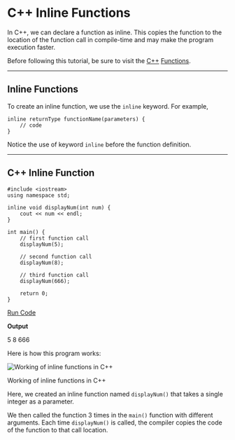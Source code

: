 # C++ Inline Functions

In C++, we can declare a function as inline. This copies the function to the location of the function call in compile-time and may make the program execution faster.

Before following this tutorial, be sure to visit the [C++](https://www.programiz.com/cpp-programming/function) [Functions](https://www.programiz.com/cpp-programming/function).

---

## Inline Functions

To create an inline function, we use the `inline` keyword. For example,

```
inline returnType functionName(parameters) {
    // code
}
```

Notice the use of keyword `inline` before the function definition.

---

## C++ Inline Function

```
#include <iostream>
using namespace std;

inline void displayNum(int num) {
    cout << num << endl;
}

int main() {
    // first function call
    displayNum(5);

    // second function call
    displayNum(8);

    // third function call
    displayNum(666);

    return 0;
}
```

[Run Code](https://www.programiz.com/cpp-programming/online-compiler)

**Output**

5
8
666

Here is how this program works:

![Working of inline functions in C++](https://cdn.programiz.com/sites/tutorial2program/files/cpp-inline-functions.png)

Working of inline functions in C++

Here, we created an inline function named `displayNum()` that takes a single integer as a parameter.

We then called the function 3 times in the `main()` function with different arguments. Each time `displayNum()` is called, the compiler copies the code of the function to that call location.